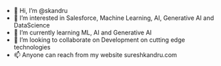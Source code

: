 - 👋 Hi, I’m @skandru
- 👀 I’m interested in Salesforce, Machine Learning, AI, Generative AI and DataScience
- 🌱 I’m currently learning ML, AI and Generative AI 
- 💞️ I’m looking to collaborate on Development on cutting edge technologies
- 📫 Anyone can reach from my website sureshkandru.com 

<!---
skandru/skandru is a ✨ special ✨ repository because its `README.md` (this file) appears on your GitHub profile.
You can click the Preview link to take a look at your changes.
--->
